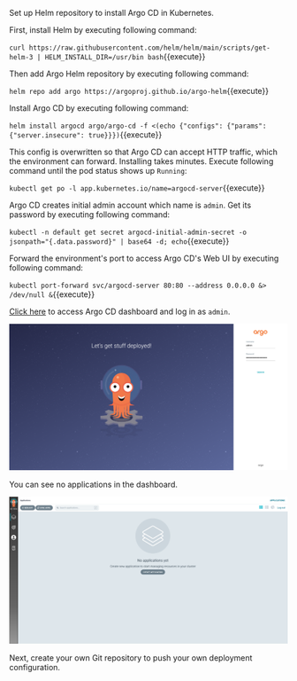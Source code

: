 Set up Helm repository to install Argo CD in Kubernetes.

First, install Helm by executing following command:

`curl https://raw.githubusercontent.com/helm/helm/main/scripts/get-helm-3 | HELM_INSTALL_DIR=/usr/bin bash`{{execute}}

Then add Argo Helm repository by executing following command:

`helm repo add argo https://argoproj.github.io/argo-helm`{{execute}}

Install Argo CD by executing following command:

`helm install argocd argo/argo-cd -f <(echo {"configs": {"params": {"server.insecure": true}}})`{{execute}}

This config is overwritten so that Argo CD can accept HTTP traffic, which the environment can forward.
Installing takes minutes.
Execute following command until the pod status shows up `Running`:

`kubectl get po -l app.kubernetes.io/name=argocd-server`{{execute}}

Argo CD creates initial admin account which name is `admin`.
Get its password by executing following command:

`kubectl -n default get secret argocd-initial-admin-secret -o jsonpath="{.data.password}" | base64 -d; echo`{{execute}}

Forward the environment's port to access Argo CD's Web UI by executing following command:

`kubectl port-forward svc/argocd-server 80:80 --address 0.0.0.0 &> /dev/null &`{{execute}}

[Click here]({{TRAFFIC_HOST1_80}}) to access Argo CD dashboard and log in as `admin`.

![Argo CD Login Page](./argocd_login.png)

You can see no applications in the dashboard.

![Argo CD Applications](./argocd_applications.png)

Next, create your own Git repository to push your own deployment configuration.
